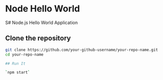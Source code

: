 # Node Hello World

S# Node.js Hello World Application

## Clone the repository
```bash
git clone https://github.com/your-github-username/your-repo-name.git
cd your-repo-name

## Run It

`npm start`
